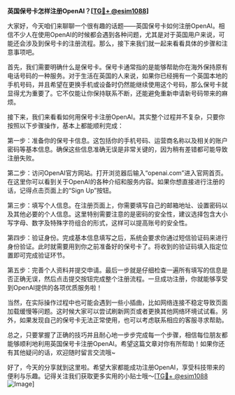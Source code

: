**英国保号卡怎样注册OpenAI？[[TG💪+ @esim1088](https://t.me/s/esim1088)]**

大家好，今天咱们来聊聊一个很有趣的话题——英国保号卡如何注册OpenAI。相信不少人在使用OpenAI的时候都会遇到各种问题，尤其是对于英国用户来说，可能还会涉及到保号卡的注册流程。那么，接下来我们就一起来看看具体的步骤和注意事项吧。

首先，我们需要明确什么是保号卡。保号卡通常指的是能够帮助你在海外保持原有电话号码的一种服务。对于生活在英国的人来说，如果你已经拥有一个英国本地的手机号码，并且希望在更换手机或设备时仍然能继续使用这个号码，那么保号卡就显得尤为重要了。它不仅能让你保持联系不断，还能避免重新申请新号码带来的麻烦。

接下来，我们来看看如何用保号卡注册OpenAI。其实整个过程并不复杂，只要你按照以下步骤操作，基本上都能顺利完成：

第一步：准备你的保号卡信息。这包括你的手机号码、运营商名称以及相关的账户密码等基本信息。确保这些信息准确无误是非常关键的，因为稍有差错都可能导致注册失败。

第二步：访问OpenAI官方网站。打开浏览器后输入“openai.com”进入官网首页。在这里你可以看到关于OpenAI的各种介绍和服务内容。如果你想直接进行注册的话，记得点击页面上的“Sign Up”按钮。

第三步：填写个人信息。在注册页面上，你需要填写自己的邮箱地址、设置密码以及其他必要的个人信息。这里特别需要注意的是密码的安全性，建议选择包含大小写字母、数字及特殊字符组合的形式，这样可以提高账号的安全性。

第四步：验证身份。完成基本信息填写之后，系统会要求你通过短信验证码来进行身份验证。此时就需要用到你之前准备好的保号卡了。将收到的验证码填入指定位置即可完成验证环节。

第五步：完善个人资料并提交申请。最后一步就是仔细检查一遍所有填写的信息是否正确无误，然后点击提交按钮完成整个注册流程。一旦成功注册，你就能够享受到OpenAI提供的各项优质服务啦！

当然，在实际操作过程中也可能会遇到一些小插曲，比如网络连接不稳定导致页面加载缓慢等问题。这时候大家可以尝试刷新网页或者更换其他网络环境试试看。另外，如果发现自己的保号卡无法正常使用，也可以考虑联系相应的客服寻求帮助。

总之，只要掌握了正确的技巧并且耐心地一步步完成每一个步骤，相信每位朋友都能够顺利地利用英国保号卡注册OpenAI。希望这篇文章对你有所帮助！如果你还有其他疑问的话，欢迎随时留言交流哦~

好了，今天的分享就到这里啦。希望大家都能成功注册OpenAI，享受科技带来的便利与乐趣。记得关注我们获取更多实用的小贴士哦～[[TG💪+ @esim1088](https://t.me/s/esim1088) ![Image](https://i.postimg.cc/4NQfJmqS/Snipaste-2025-05-13-00-14-12.png)]